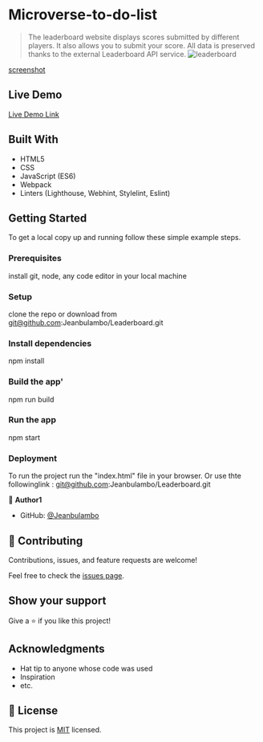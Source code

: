# Microverse-to-do-list

> The leaderboard website displays scores submitted by different players. It also allows you to submit your score. All data is preserved thanks to the external Leaderboard API service.
![leaderboard](https://user-images.githubusercontent.com/103334079/181903162-d6495ae7-5607-4bde-ab80-48db13647725.png)

[screenshot](./src/leaderboard.png)

## Live Demo

[Live Demo Link](https://jeanbulambo.github.io/Leaderboard/) 

## Built With

- HTML5
- CSS
- JavaScript (ES6)
- Webpack
- Linters (Lighthouse, Webhint, Stylelint, Eslint)


## Getting Started

To get a local copy up and running follow these simple example steps.
 
### Prerequisites
install git, node, any code editor in your local machine

### Setup
clone the repo or download from git@github.com:Jeanbulambo/Leaderboard.git

### Install dependencies

npm install


### Build the app'

npm run build


### Run the app

npm start

### Deployment

To run the project run the "index.html" file in your browser.
Or use thte followinglink : git@github.com:Jeanbulambo/Leaderboard.git

👤 **Author1**

- GitHub: [@Jeanbulambo](https://github.com/Jeanbulambo)


## 🤝 Contributing

Contributions, issues, and feature requests are welcome!

Feel free to check the [issues page](../../issues/).

## Show your support

Give a ⭐️ if you like this project!

## Acknowledgments

- Hat tip to anyone whose code was used
- Inspiration
- etc.

## 📝 License

This project is [MIT](./MIT.md) licensed.
